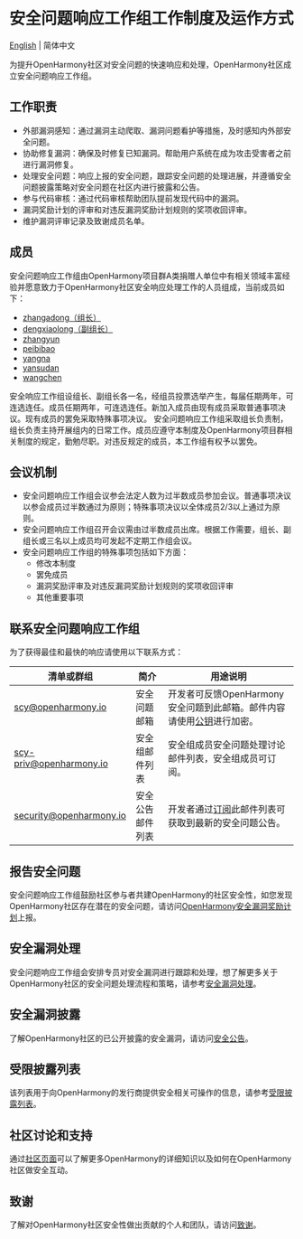 # 安全问题响应工作组工作制度及运作方式

[English](./README_en.md) | 简体中文

为提升OpenHarmony社区对安全问题的快速响应和处理，OpenHarmony社区成立安全问题响应工作组。


## 工作职责

+ 外部漏洞感知：通过漏洞主动爬取、漏洞问题看护等措施，及时感知内外部安全问题。
+ 协助修复漏洞：确保及时修复已知漏洞。帮助用户系统在成为攻击受害者之前进行漏洞修复。
+ 处理安全问题：响应上报的安全问题，跟踪安全问题的处理进展，并遵循安全问题披露策略对安全问题在社区内进行披露和公告。
+ 参与代码审核：通过代码审核帮助团队提前发现代码中的漏洞。
+ 漏洞奖励计划的评审和对违反漏洞奖励计划规则的奖项收回评审。
+ 维护漏洞评审记录及致谢成员名单。

## 成员

安全问题响应工作组由OpenHarmony项目群A类捐赠人单位中有相关领域丰富经验并愿意致力于OpenHarmony社区安全响应处理工作的人员组成，当前成员如下：

+ [zhangadong（组长）](https://gitee.com/zhangadong)
+ [dengxiaolong（副组长）](https://gitee.com/xldeng422)
+ [zhangyun](https://gitee.com/zhangyun761)
+ [peibibao](https://gitee.com/tvbfcsl)
+ [yangna](https://gitee.com/xiaoyang1210)
+ [yansudan](https://gitee.com/yansudan)
+ [wangchen](https://gitee.com/w253227059)

安全响应工作组设组长、副组长各一名，经组员投票选举产生，每届任期两年，可连选连任。成员任期两年，可连选连任。新加入成员由现有成员采取普通事项决议。现有成员的罢免采取特殊事项决议。
安全问题响应工作组采取组长负责制，组长负责主持开展组内的日常工作。成员应遵守本制度及OpenHarmony项目群相关制度的规定，勤勉尽职。对违反规定的成员，本工作组有权予以罢免。

## 会议机制

- 安全问题响应工作组会议参会法定人数为过半数成员参加会议。普通事项决议以参会成员过半数通过为原则；特殊事项决议以全体成员2/3以上通过为原则。
- 安全问题响应工作组召开会议需由过半数成员出席。根据工作需要，组长、副组长或三名以上成员均可发起不定期工作组会议。
- 安全问题响应工作组的特殊事项包括如下方面：
    - 修改本制度
    - 罢免成员
    - 漏洞奖励评审及对违反漏洞奖励计划规则的奖项收回评审
    - 其他重要事项



## 联系安全问题响应工作组

为了获得最佳和最快的响应请使用以下联系方式：

| 清单或群组                             | 简介    | 用途说明                                                       |
| -------------------------------------- | ------- | ------------------------------------------------------------ |
| scy@openharmony.io                 | 安全问题邮箱 | 开发者可反馈OpenHarmony安全问题到此邮箱。邮件内容请使用[公钥](/publicKey/Scy-OpenHarmony_publickey.asc)进行加密。 |
| scy-priv@openharmony.io            | 安全组邮件列表| 安全组成员安全问题处理讨论邮件列表，安全组成员可订阅。 |
| security@openharmony.io            | 安全公告邮件列表 | 开发者通过[订阅](https://lists.openatom.io/postorius/lists/security.openharmony.io)此邮件列表可获取到最新的安全问题公告。     |

## 报告安全问题

安全问题响应工作组鼓励社区参与者共建OpenHarmony的社区安全性，如您发现OpenHarmony社区存在潜在的安全问题，请访问[OpenHarmony安全漏洞奖励计划](/zh/security-process/rewards_program.md)上报。

## 安全漏洞处理

安全问题响应工作组会安排专员对安全漏洞进行跟踪和处理，想了解更多关于OpenHarmony社区的安全问题处理流程和策略，请参考[安全漏洞处理](/zh/security-process/README.md)。

## 安全漏洞披露

了解OpenHarmony社区的已公开披露的安全漏洞，请访问[安全公告](/zh/security-process/security-disclosure.md)。

## 受限披露列表

该列表用于向OpenHarmony的发行商提供安全相关可操作的信息，请参考[受限披露列表](/zh/security-process/private-distributors-list.md)。

## 社区讨论和支持

通过[社区页面](https://gitee.com/openharmony)可以了解更多OpenHarmony的详细知识以及如何在OpenHarmony社区做安全互动。

## 致谢

了解对OpenHarmony社区安全性做出贡献的个人和团队，请访问[致谢](/zh/security-process/Acknowledgements.md)。
